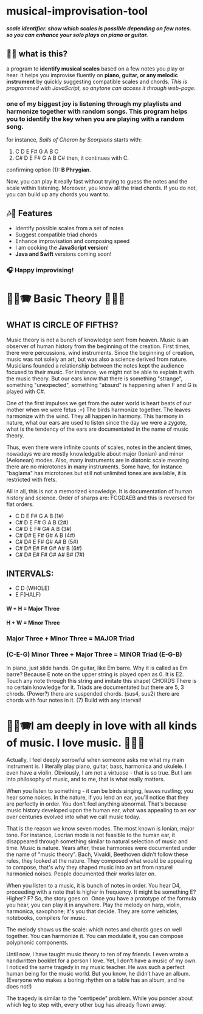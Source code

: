 # musical-improvisation-tool
#### *scale identifier. show which scales is possible depending on few notes. so you can enhance your solo plays on piano or guitar.*

## 🎸🎹 what is this?
a program to **identify musical scales** based on a few notes you play or hear. it helps you improvise fluently on **piano, guitar, or any melodic instrument** by quickly suggesting compatible scales and chords. *This is programmed with JavaScript, so anytone can access it through web-page.*

### one of my biggest joy is listening through my playlists and harmonize together with random songs. This program helps you to identify the key when you are playing with a random song.

for instance, *Sails of Charon by Scorpions* starts with:

1. C D E F# G A B C  
2. C# D E F# G A B C#
then, it continues with C.

confirming option (1): **B Phrygian**.

Now, you can play it really fast without trying to guess the notes and the scale within listening. Moreover, you know all the triad chords. If you do not, you can build up any chords you want to.

## ️🎶🎹 Features

- Identify possible scales from a set of notes
- Suggest compatible triad chords
- Enhance improvisation and composing speed
- I am cooking the **JavaScript version**!
- **Java and Swift** versions coming soon!

### 🎧 Happy improvising!

# 🎹🎵🪗 Basic Theory 🎸🎼🎶
## WHAT IS CIRCLE OF FIFTHS?

Music theory is not a bunch of knowledge sent from heaven. Music is an observer of human history from the beginning of the creation. First times, there were percussions, wind instruments. Since the beginning of creation, music was not solely an art, but was also a science derived from nature. Musicians founded a relationship between the notes kept the audience focused to their music. For instance, we might not be able to explain it with the music theory. But our ears know that there is something "strange", something "unexpected", something "absurd" is happening when F and G is played with C#.

One of the first impulses we get from the outer world is heart beats of our mother when we were fetus :=) The birds harmonize together. The leaves harmonize with the wind. They all happen in harmony. This harmony in nature, what our ears are used to listen since the day we were a zygote, what is the tendency of the ears are documentated in the name of music theory.

Thus, even there were infinite counts of scales, notes in the ancient times, nowadays we are mostly knowledgable about major (Ionian) and minor (Aelonean) modes. Also, many instruments are in diatonic scale meaning there are no microtones in many instruments. 
Some have, for instance "baglama" has microtones but still not unlimited tones are available, it is restricted with frets.

All in all, this is not a memorized knowledge. It is documentation of human history and science. Order of sharps are: FCGDAEB and this is reversed for flat orders.

- C D E F# G A B (1#) 
- C# D E F# G A B (2#)
- C# D E F# G# A B (3#)
- C# D# E F# G# A B (4#)
- C# D# E F# G# A# B (5#)
- C# D# E# F# G# A# B (6#)
- C# D# E# F# G# A# B# (7#)

## INTERVALS:

- C D (WHOLE)
- E F(HALF)

#### W + H = Major Three 
#### H + W = Minor Three 
### Major Three + Minor Three = MAJOR Triad 
### (C-E-G) Minor Three + Major Three = MINOR Triad (E-G-B)

In piano, just slide hands.
On guitar, like Em barre.
Why it is called as Em barre? Because E note on the upper string is played open as 0. It is E2.
Touch any note through this string and imitate this shape)
CHORDS There is no certain knowledge for it. Triads are documentated but there are 5, 3 chrods. (Power?) there are suspended chords. (sus4, sus2) there are chords with four notes in it. (7) Build with any interval!

# 🎹🎵🪗I am deeply in love with all kinds of music. I love music. 🎸🎼🎶
Actually, I feel deeply sorrowful when someone asks me what my main instrument is. I literally play piano, guitar, bass, harmonica and ukulele. I even have a violin. Obviously, I am not a virtuoso - that is so true. But I am into philosophy of music, and to me, that is what really matters. 

When you listen to something - it can be birds singing, leaves rustling; you hear some noises. In the nature, if you lend an ear, you'll notice that they are perfectly in order. You don't feel anything abnormal. That's because music history developed upon the human ear, what was appealing to an ear over centuries evolved into what we call music today.

That is the reason we know seven modes. The most known is Ionian, major tone. For instance, Locrian mode is not feasible to the human ear, it disappeared through something similar to natural selection of music and time. Music is nature. Years after, these harmonies were documented under the name of "music theory". Bach, Vivaldi, Beethoven didn't follow these rules, they looked at the nature. They composed what would be appealing to compose, that's why they shaped music into an art from naturel harmonied noises. People documented their works later on.

When you listen to a music, it is bunch of notes in order. You hear D4, proceeding with a note that is higher in frequency. It might be something E? Higher? F? So, the story goes on. Once you have a prototype of the formula you hear, you can play it in anywhere.  Play the melody on harp, violin, harmonica, saxophone; it's you that decide. They are some vehicles, notebooks, compilers for music. 

The melody shows us the scale: which notes and chords goes on well together. You can harmonize it. You can modulate it, you can compose polyphonic components. 

Until now, I have taught music theory to ten of my friends. I even wrote a handwritten booklet for a person I love. Yet, I don’t have a music of my own. I noticed the same tragedy in my music teacher. He was such a perfect human being for the music world. But you know, he didn’t have an album. (Everyone who makes a boring rhythm on a table has an album, and he does not!)

The tragedy is similar to the "centipede" problem. While you ponder about which leg to step with, every other bug has already flown away.
